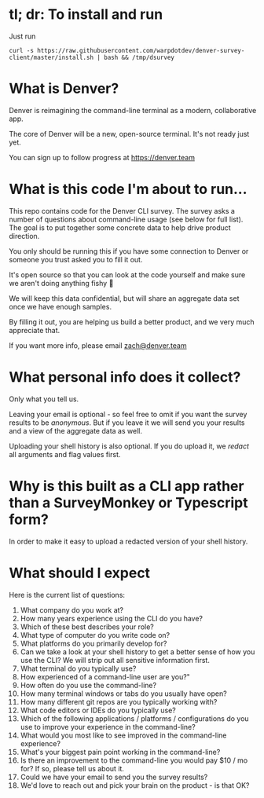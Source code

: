 # tl; dr: To install and run

Just run 
```
curl -s https://raw.githubusercontent.com/warpdotdev/denver-survey-client/master/install.sh | bash && /tmp/dsurvey
```

# What is Denver?
Denver is reimagining the command-line terminal as a modern, collaborative app.  

The core of Denver will be a new, open-source terminal.  It's not ready just yet.

You can sign up to follow progress at https://denver.team

# What is this code I'm about to run...
This repo contains code for the Denver CLI survey.  The survey asks a number of questions about command-line usage (see below for full list).  The goal is to put together some concrete data to help drive product direction.

You only should be running this if you have some connection to Denver or someone you trust asked you to fill it out.

It's open source so that you can look at the code yourself and make sure we aren't doing anything fishy 🐠

We will keep this data confidential, but will share an aggregate data set once we have enough samples.

By filling it out, you are helping us build a better product, and we very much appreciate that.

If you want more info, please email zach@denver.team

# What personal info does it collect?
Only what you tell us.

Leaving your email is optional - so feel free to omit if you want the survey results to be *anonymous*.  But if you leave it we will send you your results and a view of the aggregate data as well.

Uploading your shell history is also optional.  If you do upload it, we *redact* all arguments and flag values first.

# Why is this built as a CLI app rather than a SurveyMonkey or Typescript form?

In order to make it easy to upload a redacted version of your shell history.

# What should I expect

Here is the current list of questions:
1. What company do you work at?
2. How many years experience using the CLI do you have?
3. Which of these best describes your role?
4. What type of computer do you write code on?
5. What platforms do you primarily develop for?
6. Can we take a look at your shell history to get a better sense of how you use the CLI? We will strip out all sensitive information first.
7. What terminal do you typically use?
8. How experienced of a command-line user are you?"
9. How often do you use the command-line?
10. How many terminal windows or tabs do you usually have open?
11. How many different git repos are you typically working with?
12. What code editors or IDEs do you typically use?
13. Which of the following applications / platforms / configurations do you use to improve your experience in the command-line?
14. What would you most like to see improved in the command-line experience?
15. What's your biggest pain point working in the command-line?
16. Is there an improvement to the command-line you would pay $10 / mo for?  If so, please tell us about it.
17. Could we have your email to send you the survey results?
18. We'd love to reach out and pick your brain on the product - is that OK?

